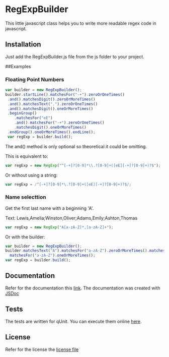 # RegExpBuilder
This little javascript class helps you to write more readable regex code in javascript.
## Installation
Just add the RegExpBuilder.js file from the js folder to your project.

##Examples

### Floating Point Numbers
```javascript
var builder = new RegExpBuilder();
builder.startLine().matchesFor("-+").zeroOrOneTimes()
 .and().matchesDigit().zeroOrMoreTimes()
 .and().matchesText(".").zeroOrOneTimes()
 .and().matchesDigit().oneOrMoreTimes()
 .beginGroup()
	.matchesFor("eE")
	.and().matchesFor("-+").zeroOrOneTimes()
	.matchesDigit().oneOrMoreTimes()
 .endGroup().oneOrMoreTimes().endLine();
 var regExp = builder.build();
```
The and() method is only optional so theoretical it could be omitting.

This is equivalent to:
```javascript
var regExp = new RegExp("^[-+]?[0-9]*\\.?[0-9]+([eE][-+]?[0-9]+)?$");
```
Or without using a string:
```javascript
var regExp = /^[-+]?[0-9]*\.?[0-9]+([eE][-+]?[0-9]+)?$/;
```

### Name selecttion
Get the first last name with a beginning 'A'.

Text: Lewis,Amelia;Winston,Oliver;Adams,Emily;Ashton,Thomas
```javascript
var regExp = new RegExp("A[a-zA-Z]*,[a-zA-Z]+");
```
Or with the builder:
```javascript
var builder = new RegExpBuilder();
builder.matchesText("A").matchesFor("a-zA-Z").zeroOrMoreTimes().matchesText(",")
  matchesFor("a-zA-Z").oneOrMoreTimes();
var regExp = builder.build();
```

## Documentation
Refer for the documentation this [link](https://kaijanis.github.io/RegExpBuilder/jsdoc/RegExpBuilder.html).
The documentation was created with [JSDoc](https://github.com/jsdoc3/jsdoc)

## Tests
The tests are written for qUnit. You can execute them online [here](https://kaijanis.github.io/RegExpBuilder/tests/index.html).

## License
Refer for the license the [license file](../master/LICENSE)
